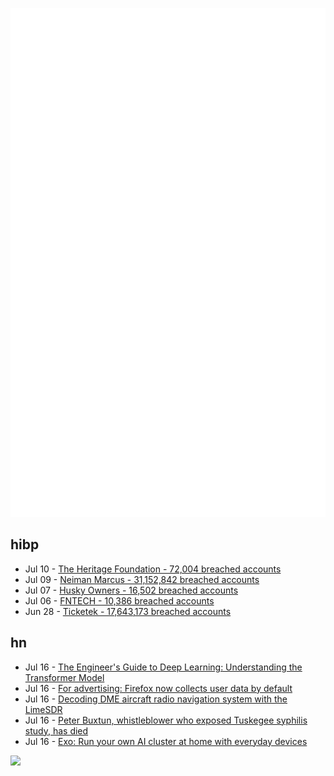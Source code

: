 ![Metrics](https://raw.githubusercontent.com/phixion/phixion/master/metrics.svg)

## hibp

<!--
for https://github.com/phixion/phixion/blob/main/.github/workflows/feeds.yml
-->
<!--START_SECTION:haveibeenpwnd-->
- Jul 10 - [The Heritage Foundation - 72,004 breached accounts](https://haveibeenpwned.com/PwnedWebsites#TheHeritageFoundation)
- Jul 09 - [Neiman Marcus - 31,152,842 breached accounts](https://haveibeenpwned.com/PwnedWebsites#NeimanMarcus)
- Jul 07 - [Husky Owners - 16,502 breached accounts](https://haveibeenpwned.com/PwnedWebsites#HuskyOwners)
- Jul 06 - [FNTECH - 10,386 breached accounts](https://haveibeenpwned.com/PwnedWebsites#RobloxDeveloperConference2024)
- Jun 28 - [Ticketek - 17,643,173 breached accounts](https://haveibeenpwned.com/PwnedWebsites#Ticketek)
<!--END_SECTION:haveibeenpwnd-->

## hn

<!--
for https://github.com/phixion/phixion/blob/main/.github/workflows/feeds.yml
-->
<!--START_SECTION:hn-->
- Jul 16 - [The Engineer's Guide to Deep Learning: Understanding the Transformer Model](https://www.interdb.jp/dl/)
- Jul 16 - [For advertising: Firefox now collects user data by default](https://www.heise.de/en/news/For-advertising-Firefox-now-collects-user-data-by-default-9801345.html)
- Jul 16 - [Decoding DME aircraft radio navigation system with the LimeSDR](https://destevez.net/2024/07/recording-dme-with-the-limesdr/)
- Jul 16 - [Peter Buxtun, whistleblower who exposed Tuskegee syphilis study, has died](https://www.theguardian.com/us-news/article/2024/jul/15/peter-buxtun-tuskegee-whistleblower-dies)
- Jul 16 - [Exo: Run your own AI cluster at home with everyday devices](https://github.com/exo-explore/exo)
<!--END_SECTION:hn-->

<!--
for https://yhype.me
-->
![](https://hit.yhype.me/github/profile?user_id=13013670)
